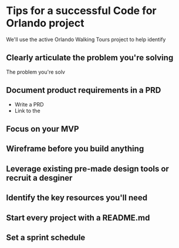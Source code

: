 # Tips for a successful Code for Orlando project
We'll use the active Orlando Walking Tours project to help identify

## Clearly articulate the problem you're solving
The problem you're solv

## Document product requirements in a PRD
- Write a PRD
- Link to the 

## Focus on your MVP

## Wireframe before you build anything

## Leverage existing pre-made design tools or recruit a desginer

## Identify the key resources you'll need

## Start every project with a README.md

## Set a sprint schedule